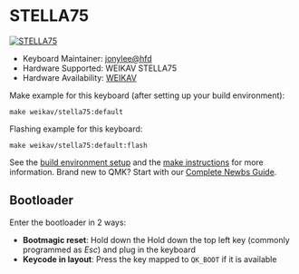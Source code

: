 # STELLA75
[![STELLA75](https://s21.ax1x.com/2025/03/01/pE8sICd.jpg)](https://imgse.com/i/pE8sICd)

* Keyboard Maintainer: [jonylee@hfd](https://github.com/jonylee1986)
* Hardware Supported: WEIKAV STELLA75
* Hardware Availability: [WEIKAV](http://www.weikavcn.com)

Make example for this keyboard (after setting up your build environment):

    make weikav/stella75:default

Flashing example for this keyboard:

    make weikav/stella75:default:flash
    
See the [build environment setup](https://docs.qmk.fm/#/getting_started_build_tools) and the [make instructions](https://docs.qmk.fm/#/getting_started_make_guide) for more information. Brand new to QMK? Start with our [Complete Newbs Guide](https://docs.qmk.fm/#/newbs).

## Bootloader

Enter the bootloader in 2 ways:

* **Bootmagic reset**: Hold down the Hold down the top left key (commonly programmed as *Esc*) and plug in the keyboard
* **Keycode in layout**: Press the key mapped to `QK_BOOT` if it is available
